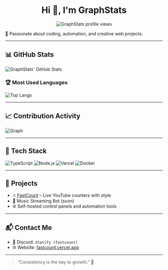 <h1 align="center">Hi 👋, I'm GraphStats</h1>
<p align="center">
  <img src="https://komarev.com/ghpvc/?username=graphstats&label=Profile%20views&color=ff9100&style=flat" alt="GraphStats profile views" />
</p>

🎯 Passionate about coding, automation, and creative web projects.


---

## 📊 GitHub Stats

![GraphStats' GitHub Stats](https://github-readme-stats.vercel.app/api?username=graphstats&show_icons=true&theme=react&hide_border=true)

### 🏆 Most Used Languages

![Top Langs](https://github-readme-stats.vercel.app/api/top-langs/?username=graphstats&layout=compact&theme=react&hide_border=true)

---

## 📈 Contribution Activity

![Graph](https://github-activity-graph.vercel.app/graph?username=graphstats&theme=react-dark&area=true&hide_border=true)

---

## 🧰 Tech Stack

![TypeScript](https://img.shields.io/badge/-TypeScript-3178C6?style=flat&logo=typescript&logoColor=white)
![Node.js](https://img.shields.io/badge/-Node.js-339933?style=flat&logo=node.js&logoColor=white)
![Vercel](https://img.shields.io/badge/-Vercel-000000?style=flat&logo=vercel)
![Docker](https://img.shields.io/badge/-Docker-2496ED?style=flat&logo=docker&logoColor=white)

---

## 🚀 Projects

- 🔥 [FastCount](https://fastcount.vercel.app) – Live YouTube counters with style
- 🎵 Music Streaming Bot (soon)
- 🌐 Self-hosted control panels and automation tools

---

## 📬 Contact Me

- 💬 Discord: `Statify (fastcount)`
- 🌐 Website: [fastcount.vercel.app](https://fastcount.vercel.app)

---

> “Consistency is the key to growth.” 🚀

